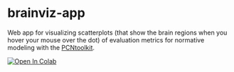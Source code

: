 # brainviz-app

Web app for visualizing scatterplots (that show the brain regions when you hover your mouse over the dot) of evaluation metrics for normative modeling with the [PCNtoolkit](https://github.com/amarquand/PCNtoolkit). 

[![Open In Colab](https://colab.research.google.com/assets/colab-badge.svg)](https://colab.research.google.com/github/saigerutherford/brainviz-app/blob/main/tasks/cross_validation_10fold_eval_viz.ipynb)
